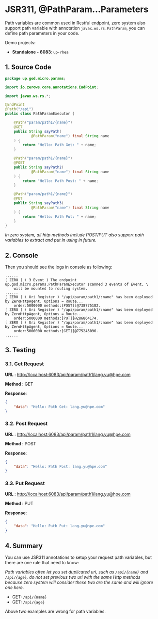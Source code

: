 # JSR311, @PathParam...Parameters

Path variables are common used in Restful endpoint, zero system also support path variable with
annotation `javax.ws.rs.PathParam`, you can define path parameters in your code.

Demo projects:

* **Standalone - 6083**: `up-rhea`

## 1. Source Code

```java
package up.god.micro.params;

import io.zerows.core.annotations.EndPoint;

import javax.ws.rs.*;

@EndPoint
@Path("/api")
public class PathParamExecutor {

    @Path("param/path1/{name}")
    @GET
    public String sayPath(
            @PathParam("name") final String name
    ) {
        return "Hello: Path Get: " + name;
    }

    @Path("param/path1/{name}")
    @POST
    public String sayPath2(
            @PathParam("name") final String name
    ) {
        return "Hello: Path Post: " + name;
    }

    @Path("param/path1/{name}")
    @PUT
    public String sayPath3(
            @PathParam("name") final String name
    ) {
        return "Hello: Path Put: " + name;
    }
}
```

_In zero system, all http methods include POST/PUT also support path variables to extract and put in using in future._

## 2. Console

Then you should see the logs in console as following:

```shell
......
[ ZERO ] ( 3 Event ) The endpoint up.god.micro.params.PathParamExecutor scanned 3 events of Event, \
    will be mounted to routing system.
......
[ ZERO ] ( Uri Register ) "/api/param/path1/:name" has been deployed by ZeroHttpAgent, Options = Route...
    order:5000000 methods:[POST]]@738775182.
[ ZERO ] ( Uri Register ) "/api/param/path1/:name" has been deployed by ZeroHttpAgent, Options = Route...
    order:5000000 methods:[PUT]]@286864174.
[ ZERO ] ( Uri Register ) "/api/param/path1/:name" has been deployed by ZeroHttpAgent, Options = Route...
    order:5000000 methods:[GET]]@775245096.
......
```

## 3. Testing

### 3.1. Get Request

**URL** : [http://localhost:6083/api/param/path1/lang.yu@hpe.com](http://localhost:6083/api/param/path1/lang.yu@hpe.com)

**Method** : GET

**Response**:

```json
{
    "data": "Hello: Path Get: lang.yu@hpe.com"
}
```

### 3.2. Post Request

**URL** : [http://localhost:6083/api/param/path1/lang.yu@hpe.com](http://localhost:6083/api/param/path1/lang.yu@hpe.com)

**Method** : POST

**Response**:

```json
{
    "data": "Hello: Path Post: lang.yu@hpe.com"
}
```

### 3.3. Put Request

**URL** : [http://localhost:6083/api/param/path1/lang.yu@hpe.com](http://localhost:6083/api/param/path1/lang.yu@hpe.com)

**Method** : PUT

**Response**:

```json
{
    "data": "Hello: Path Put: lang.yu@hpe.com"
}
```

## 4. Summary

You can use JSR311 annotations to setup your request path variables, but there are one rule that need to know:

_Path variables often let you set duplicated uri, such as _`/api/{name}`_ and _`/api/{age}`_, do not set previous two
uri with the same Http methods because zero system will consider these two are the same and will ignore one here._

* GET: `/api/{name}`
* GET: `/api/{age}`

Above two examples are wrong for path variables.

